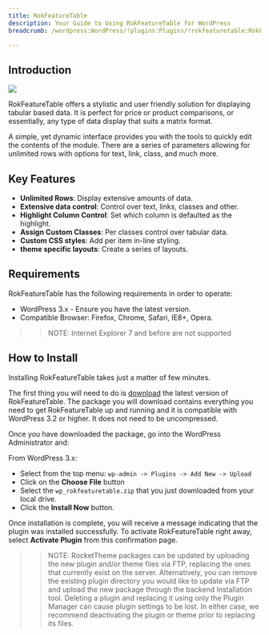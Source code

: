 ```yaml
---
title: RokFeatureTable
description: Your Guide to Using RokFeatureTable for WordPress
breadcrumb: /wordpress:WordPress/!plugins:Plugins/!rokfeaturetable:RokFeatureTable

---
```


Introduction
-----

![][featured]

RokFeatureTable offers a stylistic and user friendly solution for displaying tabular based data. It is perfect for price or product comparisons, or essentially, any type of data display that suits a matrix format.

A simple, yet dynamic interface provides you with the tools to quickly edit the contents of the module. There are a series of parameters allowing for unlimited rows with options for text, link, class, and much more.

Key Features
------------

* **Unlimited Rows**: Display extensive amounts of data.
* **Extensive data control**: Control over text, links, classes and other.
* **Highlight Column Control**: Set which column is defaulted as the highlight.
* **Assign Custom Classes**: Per classes control over tabular data.
* **Custom CSS styles**: Add per item in-line styling.
* **theme specific layouts**: Create a series of layouts.

Requirements
------------

RokFeatureTable has the following requirements in order to operate:

* WordPress 3.x - Ensure you have the latest version.
* Compatible Browser: Firefox, Chrome, Safari, IE8+, Opera.

>> NOTE: Internet Explorer 7 and before are not supported

How to Install
--------------

Installing RokFeatureTable takes just a matter of few minutes.

The first thing you will need to do is [download][download] the latest version of RokFeatureTable. The package you will download contains everything you need to get RokFeatureTable up and running and it is compatible with WordPress 3.2 or higher. It does not need to be uncompressed. 

Once you have downloaded the package, go into the WordPress Administrator and:

From WordPress 3.x:

* Select from the top menu: `wp-admin -> Plugins -> Add New -> Upload`
* Click on the **Choose File** button
* Select the `wp_rokfeaturetable.zip` that you just downloaded from your local drive.
* Click the **Install Now** button.

Once installation is complete, you will receive a message indicating that the plugin was installed successfully. To activate RokFeatureTable right away, select **Activate Plugin** from this confirmation page.

>> NOTE: RocketTheme packages can be updated by uploading the new plugin and/or theme files via FTP, replacing the ones that currently exist on the server. Alternatively, you can remove the existing plugin directory you would like to update via FTP and upload the new package through the backend Installation tool. Deleting a plugin and replacing it using only the Plugin Manager can cause plugin settings to be lost. In either case, we recommend deactivating the plugin or theme prior to replacing its files.

[featured]: assets/rokfeaturetable.jpeg
[download]: http://www.rockettheme.com/wordpress-downloads/plugins/club/2616-rokfeaturetable